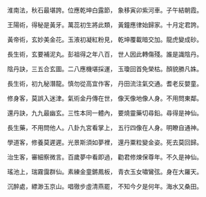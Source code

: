 淮南法，秋石最堪誇。位應乾坤白露節，
象移寅卯紫河車。子午結朝霞。

王陽術，得秘是黃牙。萬蕊初生將此類，
黃鐘應律始歸家。十月定君誇。

黃帝術，玄妙美金花。玉液初凝紅粉見，
乾坤覆載暗交加。龍虎變成砂。

長生術，玄要補泥丸。彭祖得之年八百，
世人因此轉傷殘。誰是識陰丹。

陰丹訣，三五合玄圖。二八應機堪採運，
玉瓊回首免榮枯。顏貌勝凡姝。

長生術，初九秘潛龍。慎勿從高宜作客，
丹田流注氣交通。耆老反嬰童。

修身客，莫誤入迷津。氣術金丹傳在世，
像天像地像人身。不用問東鄰。

還丹訣，九九最幽玄。三性本同一體內，
要燒靈藥切尋鉛。尋得是神仙。

長生藥，不用問他人。八卦九宮看掌上，
五行四像在人身。明瞭自通神。

學道客，修養莫遲遲。光景斯須如夢裡，
還丹粟粒變金姿。死去莫回歸。

治生客，審細察微言。百歲夢中看即過，
勸君修煉保尊年。不久是神仙。

瑤池上，瑞霧靄群仙。素練金童鏘鳳板，
青衣玉女嘯鸞弦。身在大羅天。

沉醉處，縹渺玉京山。唱徹步虛清燕罷，
不知今夕是何年。海水又桑田。